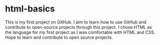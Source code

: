 # html-basics
This is my first project on GitHub. 
I aim to learn how to use GitHub and contribute to open-source projects through this project.
I chose HTML as the language for my first project as I was comfortable with HTML and CSS.
Hope to learn and contribute to open source projects.
